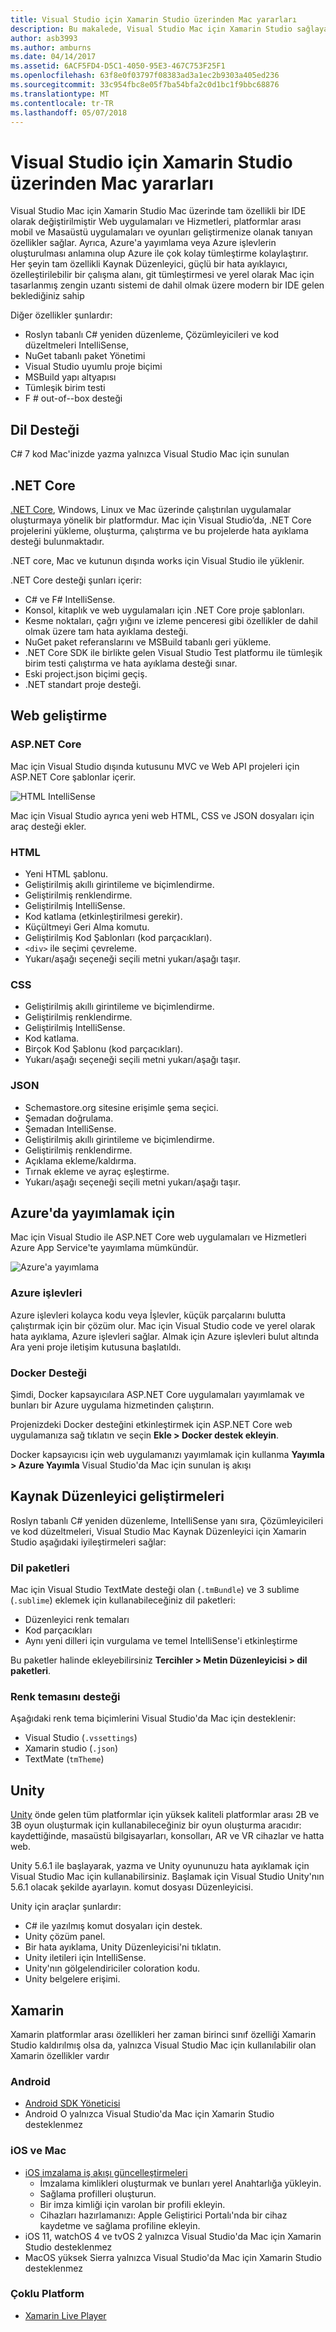 ```yaml
---
title: Visual Studio için Xamarin Studio üzerinden Mac yararları
description: Bu makalede, Visual Studio Mac için Xamarin Studio sağlayan avantajları ve özellikler açıklanmaktadır
author: asb3993
ms.author: amburns
ms.date: 04/14/2017
ms.assetid: 6ACF5FD4-D5C1-4050-95E3-467C753F25F1
ms.openlocfilehash: 63f8e0f03797f08383ad3a1ec2b9303a405ed236
ms.sourcegitcommit: 33c954fbc8e05f7ba54bfa2c0d1bc1f9bbc68876
ms.translationtype: MT
ms.contentlocale: tr-TR
ms.lasthandoff: 05/07/2018
---
```

# <a name="benefits-of-visual-studio-for-mac-over-xamarin-studio"></a>Visual Studio için Xamarin Studio üzerinden Mac yararları 
 
Visual Studio Mac için Xamarin Studio Mac üzerinde tam özellikli bir IDE olarak değiştirilmiştir Web uygulamaları ve Hizmetleri, platformlar arası mobil ve Masaüstü uygulamaları ve oyunları geliştirmenize olanak tanıyan özellikler sağlar. Ayrıca, Azure'a yayımlama veya Azure işlevlerin oluşturulması anlamına olup Azure ile çok kolay tümleştirme kolaylaştırır. Her şeyin tam özellikli Kaynak Düzenleyici, güçlü bir hata ayıklayıcı, özelleştirilebilir bir çalışma alanı, git tümleştirmesi ve yerel olarak Mac için tasarlanmış zengin uzantı sistemi de dahil olmak üzere modern bir IDE gelen beklediğiniz sahip

Diğer özellikler şunlardır:

* Roslyn tabanlı C# yeniden düzenleme, Çözümleyicileri ve kod düzeltmeleri IntelliSense,
* NuGet tabanlı paket Yönetimi
* Visual Studio uyumlu proje biçimi
* MSBuild yapı altyapısı
* Tümleşik birim testi
* F # out-of--box desteği

## <a name="language-support"></a>Dil Desteği

C# 7 kod Mac'inizde yazma yalnızca Visual Studio Mac için sunulan

## <a name="net-core"></a>.NET Core

[.NET Core](https://www.microsoft.com/net/core#macos), Windows, Linux ve Mac üzerinde çalıştırılan uygulamalar oluşturmaya yönelik bir platformdur. Mac için Visual Studio’da, .NET Core projelerini yükleme, oluşturma, çalıştırma ve bu projelerde hata ayıklama desteği bulunmaktadır.

.NET core, Mac ve kutunun dışında works için Visual Studio ile yüklenir.

.NET Core desteği şunları içerir:

* C# ve F# IntelliSense.
* Konsol, kitaplık ve web uygulamaları için .NET Core proje şablonları.
* Kesme noktaları, çağrı yığını ve izleme penceresi gibi özellikler de dahil olmak üzere tam hata ayıklama desteği. 
* NuGet paket referanslarını ve MSBuild tabanlı geri yükleme. 
* .NET Core SDK ile birlikte gelen Visual Studio Test platformu ile tümleşik birim testi çalıştırma ve hata ayıklama desteği sınar. 
* Eski project.json biçimi geçiş. 
* .NET standart proje desteği.

## <a name="web-development"></a>Web geliştirme  

### <a name="aspnet-core"></a>ASP.NET Core 

Mac için Visual Studio dışında kutusunu MVC ve Web API projeleri için ASP.NET Core şablonlar içerir.
 
![HTML IntelliSense](media/benefits-vsmac-over-xs-image3.png)

Mac için Visual Studio ayrıca yeni web HTML, CSS ve JSON dosyaları için araç desteği ekler. 

### <a name="html"></a>HTML 

* Yeni HTML şablonu. 
* Geliştirilmiş akıllı girintileme ve biçimlendirme. 
* Geliştirilmiş renklendirme. 
* Geliştirilmiş IntelliSense. 
* Kod katlama (etkinleştirilmesi gerekir). 
* Küçültmeyi Geri Alma komutu. 
* Geliştirilmiş Kod Şablonları (kod parçacıkları). 
* `<div>` ile seçimi çevreleme. 
* Yukarı/aşağı seçeneği seçili metni yukarı/aşağı taşır. 

### <a name="css"></a>CSS 

* Geliştirilmiş akıllı girintileme ve biçimlendirme. 
* Geliştirilmiş renklendirme. 
* Geliştirilmiş IntelliSense. 
* Kod katlama. 
* Birçok Kod Şablonu (kod parçacıkları). 
* Yukarı/aşağı seçeneği seçili metni yukarı/aşağı taşır. 

### <a name="json"></a>JSON 
* Schemastore.org sitesine erişimle şema seçici. 
* Şemadan doğrulama. 
* Şemadan IntelliSense. 
* Geliştirilmiş akıllı girintileme ve biçimlendirme. 
* Geliştirilmiş renklendirme. 
* Açıklama ekleme/kaldırma. 
* Tırnak ekleme ve ayraç eşleştirme. 
* Yukarı/aşağı seçeneği seçili metni yukarı/aşağı taşır. 

## <a name="publishing-to-azure"></a>Azure'da yayımlamak için

Mac için Visual Studio ile ASP.NET Core web uygulamaları ve Hizmetleri Azure App Service'te yayımlama mümkündür. 

![Azure'a yayımlama](media/benefits-vsmac-over-xs-image1.png)

### <a name="azure-functions"></a>Azure işlevleri

Azure işlevleri kolayca kodu veya İşlevler, küçük parçalarını bulutta çalıştırmak için bir çözüm olur. Mac için Visual Studio code ve yerel olarak hata ayıklama, Azure işlevleri sağlar. Almak için Azure işlevleri bulut altında Ara yeni proje iletişim kutusuna başlatıldı. 

### <a name="docker-support"></a>Docker Desteği

Şimdi, Docker kapsayıcılara ASP.NET Core uygulamaları yayımlamak ve bunları bir Azure uygulama hizmetinden çalıştırın. 

Projenizdeki Docker desteğini etkinleştirmek için ASP.NET Core web uygulamanıza sağ tıklatın ve seçin **Ekle > Docker destek ekleyin**. 

Docker kapsayıcısı için web uygulamanızı yayımlamak için kullanma **Yayımla > Azure Yayımla** Visual Studio'da Mac için sunulan iş akışı

## <a name="source-editor-improvements"></a>Kaynak Düzenleyici geliştirmeleri 

Roslyn tabanlı C# yeniden düzenleme, IntelliSense yanı sıra, Çözümleyicileri ve kod düzeltmeleri, Visual Studio Mac Kaynak Düzenleyici için Xamarin Studio aşağıdaki iyileştirmeleri sağlar: 

### <a name="language-bundles"></a>Dil paketleri 

Mac için Visual Studio TextMate desteği olan (`.tmBundle`) ve 3 sublime (`.sublime`) eklemek için kullanabileceğiniz dil paketleri: 

* Düzenleyici renk temaları 
* Kod parçacıkları 
* Aynı yeni dilleri için vurgulama ve temel IntelliSense'i etkinleştirme 

Bu paketler halinde ekleyebilirsiniz **Tercihler > Metin Düzenleyicisi > dil paketleri**. 

### <a name="color-theme-support"></a>Renk temasını desteği 

Aşağıdaki renk tema biçimlerini Visual Studio'da Mac için desteklenir: 

* Visual Studio (`.vssettings`) 
* Xamarin studio (`.json`) 
* TextMate (`tmTheme`) 

## <a name="unity"></a>Unity 

[Unity](https://unity3d.com/) önde gelen tüm platformlar için yüksek kaliteli platformlar arası 2B ve 3B oyun oluşturmak için kullanabileceğiniz bir oyun oluşturma aracıdır: kaydettiğinde, masaüstü bilgisayarları, konsolları, AR ve VR cihazlar ve hatta web. 

Unity 5.6.1 ile başlayarak, yazma ve Unity oyununuzu hata ayıklamak için Visual Studio Mac için kullanabilirsiniz. Başlamak için Visual Studio Unity'nın 5.6.1 olacak şekilde ayarlayın. komut dosyası Düzenleyicisi. 

Unity için araçlar şunlardır: 

* C# ile yazılmış komut dosyaları için destek. 
* Unity çözüm panel. 
* Bir hata ayıklama, Unity Düzenleyicisi'ni tıklatın. 
* Unity iletileri için IntelliSense. 
* Unity'nın gölgelendiriciler coloration kodu. 
* Unity belgelere erişimi. 

## <a name="xamarin"></a>Xamarin 

Xamarin platformlar arası özellikleri her zaman birinci sınıf özelliği Xamarin Studio kaldırılmış olsa da, yalnızca Visual Studio Mac için kullanılabilir olan Xamarin özellikler vardır 

### <a name="android"></a>Android 

* [Android SDK Yöneticisi](https://developer.xamarin.com/guides/android/application_fundamentals/using-the-sdk-manager/)  
* Android O yalnızca Visual Studio'da Mac için Xamarin Studio desteklenmez 

### <a name="ios-and-mac"></a>iOS ve Mac 

* [iOS imzalama iş akışı güncelleştirmeleri ](https://developer.xamarin.com/guides/cross-platform/macios/apple-account-management/) 
    * İmzalama kimlikleri oluşturmak ve bunları yerel Anahtarlığa yükleyin. 
    * Sağlama profilleri oluşturun. 
    * Bir imza kimliği için varolan bir profili ekleyin.
    *  Cihazları hazırlamanızı: Apple Geliştirici Portalı'nda bir cihaz kaydetme ve sağlama profiline ekleyin.
* iOS 11, watchOS 4 ve tvOS 2 yalnızca Visual Studio'da Mac için Xamarin Studio desteklenmez 
* MacOS yüksek Sierra yalnızca Visual Studio'da Mac için Xamarin Studio desteklenmez 

### <a name="cross-platform"></a>Çoklu Platform 

* [Xamarin Live Player](https://developer.xamarin.com/guides/cross-platform/live/)